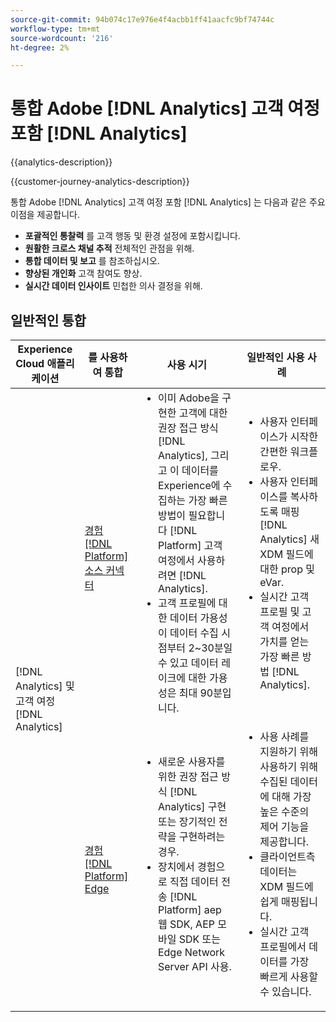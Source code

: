 ```yaml
---
source-git-commit: 94b074c17e976e4f4acbb1ff41aacfc9bf74744c
workflow-type: tm+mt
source-wordcount: '216'
ht-degree: 2%

---
```



# 통합 Adobe [!DNL Analytics] 고객 여정 포함 [!DNL Analytics]

{{analytics-description}}

{{customer-journey-analytics-description}}

통합 Adobe [!DNL Analytics] 고객 여정 포함 [!DNL Analytics] 는 다음과 같은 주요 이점을 제공합니다.

+ **포괄적인 통찰력** 를 고객 행동 및 환경 설정에 포함시킵니다.
+ **원활한 크로스 채널 추적** 전체적인 관점을 위해.
+ **통합 데이터 및 보고** 를 참조하십시오.
+ **향상된 개인화** 고객 참여도 향상.
+ **실시간 데이터 인사이트** 민첩한 의사 결정을 위해.

## 일반적인 통합

<table>
    <thead>
        <tr>
            <th>Experience Cloud 애플리케이션</th>
            <th>를 사용하여 통합</th>
            <th>사용 시기</th>
            <th>일반적인 사용 사례</th>
        </tr>
    </thead>
    <tbody>
        <tr>
            <td rowspan="2">[!DNL Analytics] 및 고객 여정 [!DNL Analytics]</td>
            <td><a href="../../integrations/tutorials/analytics-cja/experience-platform-source-connector.md" target="_blank" rel="noreferrer">경험 [!DNL Platform] 소스 커넥터</a></td>
            <td>
                <ul style="margin-top: 0;">
                    <li>이미 Adobe을 구현한 고객에 대한 권장 접근 방식 [!DNL Analytics], 그리고 이 데이터를 Experience에 수집하는 가장 빠른 방법이 필요합니다 [!DNL Platform] 고객 여정에서 사용하려면 [!DNL Analytics].</li>
                    <li>고객 프로필에 대한 데이터 가용성이 데이터 수집 시점부터 2~30분일 수 있고 데이터 레이크에 대한 가용성은 최대 90분입니다.</li>
                </ul>
            </td>
            <td>
                <ul style="margin-top: 0;">
                    <li>사용자 인터페이스가 시작한 간편한 워크플로우.</li>
                    <li>사용자 인터페이스를 복사하도록 매핑 [!DNL Analytics] 새 XDM 필드에 대한 prop 및 eVar.</li>
                    <li>실시간 고객 프로필 및 고객 여정에서 가치를 얻는 가장 빠른 방법 [!DNL Analytics].</li>
                </ul>
            </td>
        </tr>
        <tr>
            <td><a href="../../integrations/tutorials/analytics-cja/experience-platform-edge.md" target="_blank" rel="noreferrer">경험 [!DNL Platform] Edge</a></td>
            <td>
                <ul style="margin-top: 0;">
                    <li>새로운 사용자를 위한 권장 접근 방식 [!DNL Analytics] 구현 또는 장기적인 전략을 구현하려는 경우.</li>
                    <li>장치에서 경험으로 직접 데이터 전송 [!DNL Platform] aep 웹 SDK, AEP 모바일 SDK 또는 Edge Network Server API 사용.</li>
                </ul>
            </td>
            <td>
                <ul style="margin-top: 0;">
                    <li>사용 사례를 지원하기 위해 사용하기 위해 수집된 데이터에 대해 가장 높은 수준의 제어 기능을 제공합니다.</li>
                    <li>클라이언트측 데이터는 XDM 필드에 쉽게 매핑됩니다.</li>
                    <li>실시간 고객 프로필에서 데이터를 가장 빠르게 사용할 수 있습니다.</li>
                </ul>
            </td>
        </tr>  
    </tbody>          
</table>
